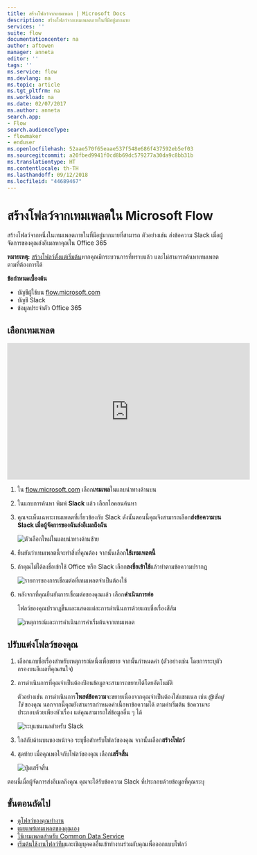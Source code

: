 ```yaml
---
title: สร้างโฟลว์จากเทมเพลต | Microsoft Docs
description: สร้างโฟลว์จากเทมเพลตภายในที่มีอยู่มากมาย
services: ''
suite: flow
documentationcenter: na
author: aftowen
manager: anneta
editor: ''
tags: ''
ms.service: flow
ms.devlang: na
ms.topic: article
ms.tgt_pltfrm: na
ms.workload: na
ms.date: 02/07/2017
ms.author: anneta
search.app:
- Flow
search.audienceType:
- flowmaker
- enduser
ms.openlocfilehash: 52aae570f65eaae537f548e686f437592eb5ef03
ms.sourcegitcommit: a20fbed9941f0cd8b69dc579277a30da9c8bb31b
ms.translationtype: HT
ms.contentlocale: th-TH
ms.lasthandoff: 09/12/2018
ms.locfileid: "44689467"
---
```

# <a name="create-a-flow-from-a-template-in-microsoft-flow"></a>สร้างโฟลว์จากเทมเพลตใน Microsoft Flow
สร้างโฟลว์จากหนึ่งในเทมเพลตภายในที่มีอยู่มากมายที่สามารถ ตัวอย่างเช่น ส่งข้อความ Slack เมื่อผู้จัดการของคุณส่งอีเมลหาคุณใน Office 365

**หมายเหตุ:** [สร้างโฟลว์ตั้งแต่เริ่มต้น](get-started-logic-flow.md)หากคุณมีกระบวนการที่ทราบแล้ว และไม่สามารถค้นหาเทมเพลตตามที่ต้องการได้

**ข้อกำหนดเบื้องต้น**

* บัญชีผู้ใช้บน [flow.microsoft.com](https://flow.microsoft.com)
* บัญชี Slack
* ข้อมูลประจำตัว Office 365

## <a name="choose-a-template"></a>เลือกเทมเพลต
<iframe width="560" height="315" src="https://www.youtube.com/embed/ZJK8cYdjAic?list=PL8nfc9haGeb55I9wL9QnWyHp3ctU2_ThF" frameborder="0" allowfullscreen></iframe>

1. ใน [flow.microsoft.com](https://flow.microsoft.com) เลือก**เทมเพล**ในแถบนำทางด้านบน
2. ในแถบการค้นหา พิมพ์ **Slack** แล้ว เลือกไอคอนค้นหา
3. คุณจะเห็นเฉพาะเทมเพลตที่เกี่ยวข้องกับ Slack ดังนั้นตอนนี้คุณจึงสามารถเลือก**ส่งข้อความบน Slack เมื่อผู้จัดการของฉันส่งอีเมลถึงฉัน**
   
    ![ตัวเลือกใหม่ในแถบนำทางด้านซ้าย](./media/get-started-logic-template/select-template.png)
4. ยืนยันว่าเทมเพลตนี้จะทำสิ่งที่คุณต้อง จากนั้นเลือก**ใช้เทมเพลตนี้**
5. ถ้าคุณไม่ได้ลงชื่อเข้าใช้ Office หรือ Slack เลือก**ลงชื่อเข้าใช้**แล้วทำตามข้อความปรากฏ
   
    ![รายการของการเชื่อมต่อที่เทมเพลตจำเป็นต้องใช้](./media/get-started-logic-template/confirm-connections.png)
6. หลังจากที่คุณยืนยันการเชื่อมต่อของคุณแล้ว เลือก**ดำเนินการต่อ**
   
    โฟลว์ของคุณปรากฏขึ้นและแสดงแต่ละการดำเนินการด้วยแถบชื่อเรื่องสีส้ม
   
    ![เหตุการณ์และการดำเนินการค่าเริ่มต้นจากเทมเพลต](./media/get-started-logic-template/template-default.png)

## <a name="customize-your-flow"></a>ปรับแต่งโฟลว์ของคุณ
1. เลือกแถบชื่อเรื่องสำหรับเหตุการณ์หนึ่งเพื่อขยาย จากนั้นกำหนดค่า (ตัวอย่างเช่น โดยการระบุตัวกรองบนอีเมลที่คุณสนใจ)
2. การดำเนินการที่คุณจำเป็นต้องป้อนข้อมูลจะสามารถขยายได้โดยอัตโนมัติ
   
    ตัวอย่างเช่น การดำเนินการ**โพสต์ข้อความ**จะขยายเนื่องจากคุณจำเป็นต้องใส่แชนเนล เช่น *\@ชื่อผู้ใช้* ของคุณ นอกจากนี้คุณยังสามารถกำหนดค่าเนื้อหาข้อความได้ ตามค่าเริ่มต้น ข้อความจะประกอบด้วยเพียงหัวเรื่อง แต่คุณสามารถใส่ข้อมูลอื่น ๆ ได้
   
    ![ระบุแชนเนลสำหรับ Slack](./media/get-started-logic-template/specify-keyword.png)
3. ใกล้กับด้านบนของหน้าจอ ระบุชื่อสำหรับโฟลว์ของคุณ จากนั้นเลือก**สร้างโฟลว์**
4. สุดท้าย เมื่อคุณพอใจกับโฟลว์ของคุณ เลือก**เสร็จสิ้น**
   
    ![ปุ่มเสร็จสิ้น](./media/get-started-logic-template/done.png)

ตอนนี้เมื่อผู้จัดการส่งอีเมลถึงคุณ คุณจะได้รับข้อความ Slack ที่ประกอบด้วยข้อมูลที่คุณระบุ

## <a name="next-steps"></a>ขั้นตอนถัดไป
* [ดูโฟลว์ของคุณทำงาน](see-a-flow-run.md)
* [เผยแพร่เทมเพลตของคุณเอง](publish-a-template.md)
* [ใช้เทมเพลตสำหรับ Common Data Service](common-data-model-intro.md)
* [เริ่มต้นใช้งานโฟลว์ทีม](create-team-flows.md)และเชิญบุคคลอื่นเข้าทำงานร่วมกับคุณเพื่อออกแบบโฟลว์

